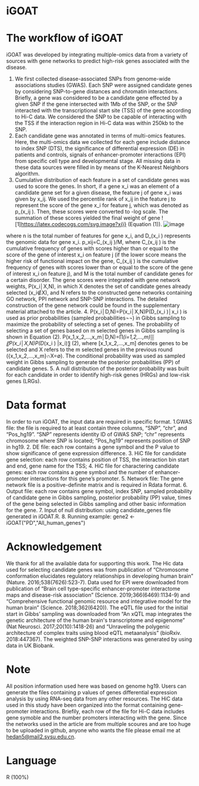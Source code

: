 # iGOAT
# The workflow of iGOAT
iGOAT was developed by integrating multiple-omics data from a variety of sources with gene networks to predict high-risk genes associated with the disease. 

1. We first collected disease-associated SNPs from genome-wide associations studies (GWAS). Each SNP were assigned candidate genes by considering SNP-to-gene distances and chromatin interactions. Briefly, a gene was considered to be a candidate gene effected by a given SNP if the gene intersected with 1Mb of the SNP, or the SNP interacted with the transcriptional start site (TSS) of the gene according to Hi-C data. We considered the SNP to be capable of interacting with the TSS if the interaction region in Hi-C data was within 250kb to the SNP. 
2. Each candidate gene was annotated in terms of multi-omics features. Here, the multi-omics data we collected for each gene include distance to index SNP (DTS), the significance of differential expression (DE) in patients and controls, signals of enhancer-promoter interactions (EPI) from specific cell type and developmental stage. All missing data in these data sources were filled in by means of the K-Nearest Neighbors algorithm. 
3. Cumulative distribution of each feature in a set of candidate genes was used to score the genes. In short, if a gene x_i was an element of a candidate gene set for a given disease, the feature j of gene x_i was given by x_ij. We used the percentile rank of x_ij in the feature j to represent the score of the gene x_i for feature j, which was denoted as p_(x_ij ). Then, these scores were converted to -log scale. The summation of these scores yielded the final weight of gene ![1]https://latex.codecogs.com/svg.image?x{i} (Equation (1)). 
![image](https://user-images.githubusercontent.com/67153388/177130371-34759708-6daf-4f74-a56d-4c8d1b1cd73e.png)

where n is the total number of features for gene x_i, and D_(x_i ) represents the genomic data for gene x_i. p_xij=C_(x_ij )/M, where C_(x_ij ) is the cumulative frequency of genes with scores higher than or equal to the score of the gene of interest x_i on feature j (if the lower score means the higher risk of functional impact on the gene, C_(x_ij ) is the cumulative frequency of genes with scores lower than or equal to the score of the gene of interest x_i on feature j), and M is the total number of candidate genes for a certain disorder. The gene scores were integrated with gene network weights, P(x_i│X,N), in which X denotes the set of candidate genes already selected (x_i∉X), and N refers to the constructed gene networks containing GO network, PPI network and SNP-SNP interactions. The detailed construction of the gene network could be found in the supplementary material attached to the article. 
4. P(x_i│D,N)=P(x_i│X,N)P(D_(x_i )│x_i ) is used as prior probabilities (sampled probabilities¬¬) in Gibbs sampling to maximize the probability of selecting a set of genes. The probability of selecting a set of genes based on m selected genes in Gibbs sampling is shown in Equation (2). 
P(x_1,x_2,…,x_m│D,N)=∏_(i=1,2,…,m)▒〖P(x_i│X,N)P(D_(x_i ) |x_i)〗  (2),
where [x_1,x_2,…,x_m] denotes genes to be selected and X refers to the m selected genes in the previous round ({x_1,x_2,…,x_m}∩X=∅). The conditional probability was used as sampled weight in Gibbs sampling to generate the posterior probabilities (PP) of candidate genes. 
5. A null distribution of the posterior probability was built for each candidate in order to identify high-risk genes (HRGs) and low-risk genes (LRGs). 
# Data format
In order to run iGOAT, the input data are required in specific format. 
1.GWAS file: the file is required to at least contain three columns, “SNP”, “chr”, and “Pos_hg19”. “SNP” represents identity ID of GWAS SNP; “chr” represents chromosome where SNP is located; “Pos_hg19” represents position of SNP in hg19.
2. DE file: each row contains a gene symbol and the P value to show significance of gene expression difference.
3. HiC file for candidate gene selection: each row contains position of TSS, the interaction bin start and end, gene name for the TSS;
4. HiC file for charactering candidate genes: each row contains a gene symbol and the number of enhancer-promoter interactions for this gene’s promoter.
5. Network file: The gene network file is a positive-definite matrix and is required in Rdata format. 
6. Output file: each row contains gene symbol, index SNP, sampled probability of candidate gene in Gibbs sampling, posterior probability (PP) value, times of the gene being selected in Gibbs sampling and other basic information for the gene.
7. Input of null distribution: using candidate_genes file generated in iGOAT.R.
8. Running example: gene2 <- iGOAT("PD","All_human_genes")
# Acknowledgement
We thank for all the available data for supporting this work. The Hic data used for selecting candidate genes was from publication of “Chromosome conformation elucidates regulatory relationships in developing human brain” (Nature. 2016;538(7626):523-7). Data used for EPI were downloaded from publication of “Brain cell type-specific enhancer-promoter interactome maps and disease-risk association” (Science. 2019;366(6469):1134-9) and “Comprehensive functional genomic resource and integrative model for the human brain” (Science. 2018;362(6420)). The eQTL file used for the initial start in Gibbs’ sampling was downloaded from “An xQTL map integrates the genetic architecture of the human brain's transcriptome and epigenome” (Nat Neurosci. 2017;20(10):1418-26) and “Unraveling the polygenic architecture of complex traits using blood eQTL metaanalysis” (bioRxiv. 2018:447367). The weighted SNP-SNP interactions was generated by using data in UK Biobank.
# Note
All position information used here was based on genome hg19. Users can generate the files containing p values of genes differential expression analysis by using RNA-seq data from any other resources. The HiC data used in this study have been organized into the format containing gene-promoter interactions. Briefily, each row of the file for Hi-C data includes gene symoble and the number promoters interacting with the gene. Since the networks used in the article are from multiple scoures and are too huge to be uploaded in github, anyone who wants the file please email me at hedan5@mail2.sysu.edu.cn.
# Language
R (100%)
